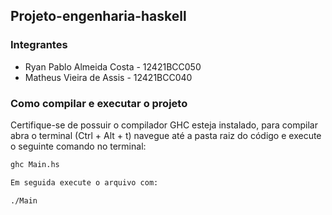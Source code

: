 ## Projeto-engenharia-haskell

### Integrantes
- Ryan Pablo Almeida Costa - 12421BCC050
- Matheus Vieira de Assis - 12421BCC040

### Como compilar e executar o projeto

Certifique-se de possuir o compilador GHC esteja instalado, para compilar abra o terminal (Ctrl + Alt + t) navegue até a pasta raiz do código e execute o seguinte comando no terminal:

```bash
ghc Main.hs

Em seguida execute o arquivo com:

./Main
